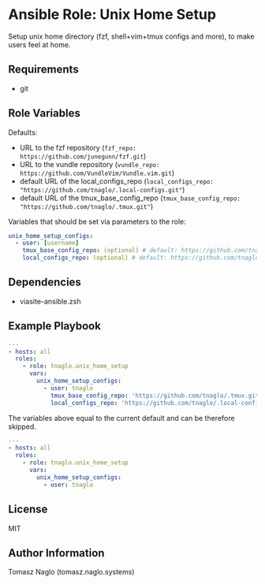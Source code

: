 # Ansible Role: Unix Home Setup

Setup unix home directory (fzf, shell+vim+tmux configs and more), to make users feel at home.

## Requirements

- git

## Role Variables

Defaults:

- URL to the fzf repository (`fzf_repo: https://github.com/junegunn/fzf.git`)
- URL to the vundle repository (`vundle_repo: https://github.com/VundleVim/Vundle.vim.git`)
- default URL of the local_configs_repo (`local_configs_repo: "https://github.com/tnaglo/.local-configs.git"`)
- default URL of the tmux_base_config_repo (`tmux_base_config_repo: "https://github.com/tnaglo/.tmux.git"`)

Variables that should be set via parameters to the role:

```yaml
unix_home_setup_configs:
  - user: [username]
    tmux_base_config_repo: (optional) # default: https://github.com/tnaglo/.tmux.git
    local_configs_repo: (optional) # default: https://github.com/tnaglo/.local-configs.git
```

## Dependencies

- viasite-ansible.zsh

## Example Playbook

```yaml
---
- hosts: all
  roles:
    - role: tnaglo.unix_home_setup
      vars:
        unix_home_setup_configs:
          - user: tnaglo
            tmux_base_config_repo: 'https://github.com/tnaglo/.tmux.git'
            local_configs_repo: 'https://github.com/tnaglo/.local-configs.git'
```

The variables above equal to the current default and can be therefore skipped.

```yaml
---
- hosts: all
  roles:
    - role: tnaglo.unix_home_setup
      vars:
        unix_home_setup_configs:
          - user: tnaglo
```

## License

MIT

## Author Information

Tomasz Naglo (tomasz.naglo.systems)
